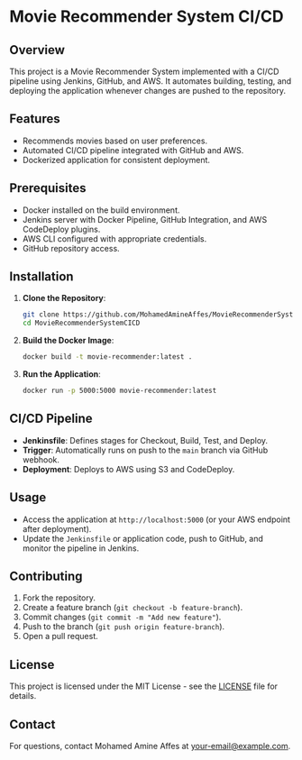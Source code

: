 # Movie Recommender System CI/CD

## Overview
This project is a Movie Recommender System implemented with a CI/CD pipeline using Jenkins, GitHub, and AWS. It automates building, testing, and deploying the application whenever changes are pushed to the repository.

## Features
- Recommends movies based on user preferences.
- Automated CI/CD pipeline integrated with GitHub and AWS.
- Dockerized application for consistent deployment.

## Prerequisites
- Docker installed on the build environment.
- Jenkins server with Docker Pipeline, GitHub Integration, and AWS CodeDeploy plugins.
- AWS CLI configured with appropriate credentials.
- GitHub repository access.

## Installation
1. **Clone the Repository**:
   ```bash
   git clone https://github.com/MohamedAmineAffes/MovieRecommenderSystemCICD.git
   cd MovieRecommenderSystemCICD
   ```
2. **Build the Docker Image**:
   ```bash
   docker build -t movie-recommender:latest .
   ```
3. **Run the Application**:
   ```bash
   docker run -p 5000:5000 movie-recommender:latest
   ```

## CI/CD Pipeline
- **Jenkinsfile**: Defines stages for Checkout, Build, Test, and Deploy.
- **Trigger**: Automatically runs on push to the `main` branch via GitHub webhook.
- **Deployment**: Deploys to AWS using S3 and CodeDeploy.

## Usage
- Access the application at `http://localhost:5000` (or your AWS endpoint after deployment).
- Update the `Jenkinsfile` or application code, push to GitHub, and monitor the pipeline in Jenkins.

## Contributing
1. Fork the repository.
2. Create a feature branch (`git checkout -b feature-branch`).
3. Commit changes (`git commit -m "Add new feature"`).
4. Push to the branch (`git push origin feature-branch`).
5. Open a pull request.

## License
This project is licensed under the MIT License - see the [LICENSE](LICENSE) file for details.

## Contact
For questions, contact Mohamed Amine Affes at [your-email@example.com](mailto:your-email@example.com).
